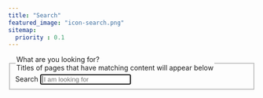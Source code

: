 ```yaml
---
title: "Search"
featured_image: "icon-search.png"
sitemap:
  priority : 0.1
---
```

<div class="pa4-l br3-ns bg-light-green">
  <form class="center pa4 br2-ns ba b--black-40 shadow-4">
    <fieldset class="bn ma0 pa0">
      <legend class="pa0 f5 f4-ns mb3 black-80">What are you looking for?<br/>Titles of
      pages that have matching content will appear below</legend>
      <div class="measure">
        <label class="clip" for="search">Search</label>
        <input class="f6 f5-l input-reset bn fl black-80 bg-white pa3 lh-solid
        w-auto w-75-m w-100-l br2-ns br--left-ns" type="search" autofocus
        placeholder="&nbsp;I am looking for" name="search" value="" id="search">
      </div>
    </fieldset>
  </form>
  <div class="">
      <ul class="list pl-10" id="results"></ul>
  </div>
</div>
<script src="/dist/js/lunr.js"></script>
<script src="/dist/js/lunr-search.js"></script>
